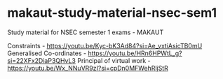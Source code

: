 # makaut-study-material-nsec-sem1
Study material for NSEC semester 1 exams - MAKAUT

Constraints - https://youtu.be/Kyc-bK3Ad84?si=Ae_vxtiAsicTB0mU
Generalised Co-ordinates - https://youtu.be/HRn6HPWtL_g?si=22XFx2DiaP3QHvL3
Principal of virtual work - https://youtu.be/Wx_NNuVR9zI?si=cpDn0MFWehRljStR
